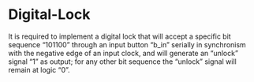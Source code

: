 # Digital-Lock
It is required to implement a digital lock that will accept a specific bit sequence  “101100” through an input button “b_in” serially in synchronism with the negative edge of an input clock, and will generate an “unlock” signal “1” as output; for any other bit sequence the “unlock” signal will remain at logic “0”.

